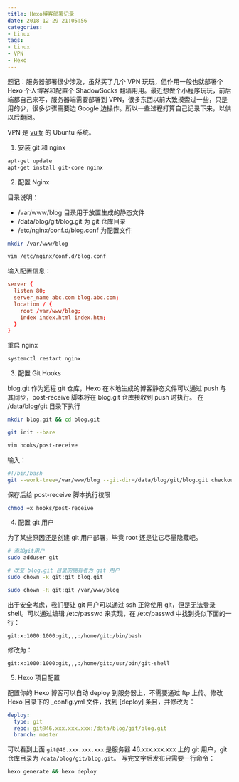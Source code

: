 ```yaml
---
title: Hexo博客部署记录
date: 2018-12-29 21:05:56
categories: 
- Linux
tags:
- Linux
- VPN
- Hexo
---
```

题记：服务器部署很少涉及，虽然买了几个 VPN 玩玩，但作用一般也就部署个 Hexo 个人博客和配置个 ShadowSocks 翻墙用用。最近想做个小程序玩玩，前后端都自己来写，服务器端需要部署到 VPN，很多东西以前大致摸索过一些，只是用的少，很多步骤需要边 Google 边操作。所以一些过程打算自己记录下来，以供以后翻阅。

VPN 是 [vultr](https://www.vultr.com) 的 Ubuntu 系统。

1. 安装 git 和 nginx

```bash
apt-get update
apt-get install git-core nginx
```

<!-- more -->

2. 配置 Nginx

目录说明：

- /var/www/blog 目录用于放置生成的静态文件
- /data/blog/git/blog.git 为 git 仓库目录
- /etc/nginx/conf.d/blog.conf 为配置文件

```bash
mkdir /var/www/blog

vim /etc/nginx/conf.d/blog.conf
```

输入配置信息：

```conf
server {
  listen 80;
  server_name abc.com blog.abc.com;
  location / {
    root /var/www/blog;
    index index.html index.htm;
  }
}
```

重启 nginx

```bash
systemctl restart nginx
```

3. 配置 Git Hooks

blog.git 作为远程 git 仓库，Hexo 在本地生成的博客静态文件可以通过 push 与其同步，post-receive 脚本将在 blog.git 仓库接收到 push 时执行。
在 /data/blog/git 目录下执行

```bash
mkdir blog.git && cd blog.git

git init --bare

vim hooks/post-receive
```

输入：

```sh
#!/bin/bash
git --work-tree=/var/www/blog --git-dir=/data/blog/git/blog.git checkout -f
```

保存后给 post-receive 脚本执行权限

```bash
chmod +x hooks/post-receive
```

4. 配置 git 用户

为了某些原因还是创建 git 用户部署，毕竟 root 还是让它尽量隐藏吧。

```bash
# 添加git用户
sudo adduser git

# 改变 blog.git 目录的拥有者为 git 用户
sudo chown -R git:git blog.git

sudo chown -R git:git /var/www/blog
```

出于安全考虑，我们要让 git 用户可以通过 ssh 正常使用 git，但是无法登录 shell。可以通过编辑 /etc/passwd 来实现，在 /etc/passwd 中找到类似下面的一行：

```
git:x:1000:1000:git,,,:/home/git:/bin/bash
```

修改为：
```
git:x:1000:1000:git,,,:/home/git:/usr/bin/git-shell
```

5. Hexo 项目配置

配置你的 Hexo 博客可以自动 deploy 到服务器上，不需要通过 ftp 上传。修改 Hexo 目录下的 _config.yml 文件，找到 [deploy] 条目，并修改为：

```yml
deploy:
  type: git
  repo: git@46.xxx.xxx.xxx:/data/blog/git/blog.git
  branch: master
```

可以看到上面 `git@46.xxx.xxx.xxx` 是服务器 46.xxx.xxx.xxx 上的 git 用户，git 仓库目录为 `/data/blog/git/blog.git`。
写完文字后发布只需要一行命令：

```bash
hexo generate && hexo deploy
```